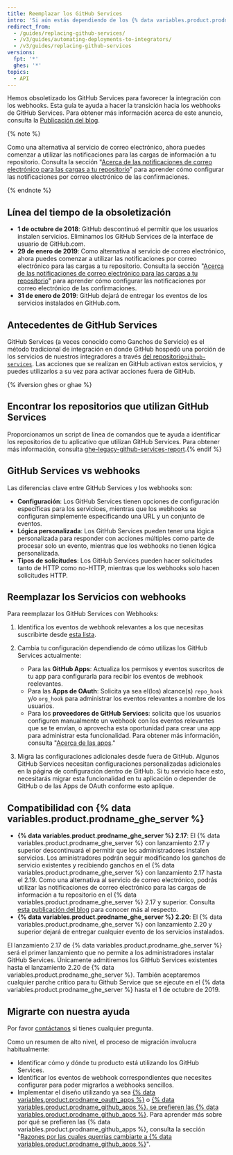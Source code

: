 ```yaml
---
title: Reemplazar los GitHub Services
intro: 'Si aún estás dependiendo de los {% data variables.product.prodname_dotcom %} Services obsoletizados, aprende cómomigrar los ganchos de tu servicio a webhooks.'
redirect_from:
  - /guides/replacing-github-services/
  - /v3/guides/automating-deployments-to-integrators/
  - /v3/guides/replacing-github-services
versions:
  fpt: '*'
  ghes: '*'
topics:
  - API
---
```



Hemos obsoletizado los GitHub Services para favorecer la integración con los webhooks. Esta guía te ayuda a hacer la transición hacia los webhooks de GitHub Services. Para obtener más información acerca de este anuncio, consulta la [Publicación del blog](https://developer.github.com/changes/2018-10-01-denying-new-github-services).

{% note %}

Como una alternativa al servicio de correo electrónico, ahora puedes comenzar a utilizar las notificaciones para las cargas de información a tu repositorio. Consulta la sección "[Acerca de las notificaciones de correo electrónico para las cargas a tu repositorio](/github/receiving-notifications-about-activity-on-github/about-email-notifications-for-pushes-to-your-repository/)" para aprender cómo configurar las notificaciones por correo electrónico de las confirmaciones.

{% endnote %}

## Línea del tiempo de la obsoletización

- **1 de octubre de 2018**: GitHub descontinuó el permitir que los usuarios instalen servicios. Eliminamos los GitHub Services de la interface de usuario de GitHub.com.
- **29 de enero de 2019**: Como alternativa al servicio de correo electrónico, ahora puedes comenzar a utilizar las notificaciones por correo electrónico para las cargas a tu repositorio. Consulta la sección "[Acerca de las notificaciones de correo electrónico para las cargas a tu repositorio](/github/receiving-notifications-about-activity-on-github/about-email-notifications-for-pushes-to-your-repository/)" para aprender cómo configurar las notificaciones por correo electrónico de las confirmaciones.
- **31 de enero de 2019**: GitHub dejará de entregar los eventos de los servicios instalados en GitHub.com.

## Antecedentes de GitHub Services

GitHub Services (a veces conocido como Ganchos de Servicio) es el método tradicional de integración en donde GitHub hospedó una porción de los servicios de nuestros integradores a través [del repositorio`github-services`](https://github.com/github/github-services). Las acciones que se realizan en GitHub activan estos servicios, y puedes utilizarlos a su vez para activar acciones fuera de GitHub.

{% ifversion ghes or ghae %}
## Encontrar los repositorios que utilizan GitHub Services
Proporcionamos un script de línea de comandos que te ayuda a identificar los repositorios de tu aplicativo que utilizan GitHub Services. Para obtener más información, consulta [ghe-legacy-github-services-report](/enterprise/{{currentVersion}}/admin/articles/command-line-utilities/#ghe-legacy-github-services-report).{% endif %}

## GitHub Services vs webhooks

Las diferencias clave entre GitHub Services y los webhooks son:
- **Configuración**: Los GitHub Services tienen opciones de configuración específicas para los servicioes, mientras que los webhooks se configuran simplemente especificando una URL y un conjunto de eventos.
- **Lógica personalizada**: Los GitHub Services pueden tener una lógica personalizada para responder con acciones múltiples como parte de procesar solo un evento, mientras que los webhooks no tienen lógica personalizada.
- **Tipos de solicitudes**: Los GitHub Services pueden hacer solicitudes tanto de HTTP como no-HTTP, mientras que los webhooks solo hacen solicitudes HTTP.

## Reemplazar los Servicios con webhooks

Para reemplazar los GitHub Services con Webhooks:

1. Identifica los eventos de webhook relevantes a los que necesitas suscribirte desde [esta lista](/webhooks/#events).

2. Cambia tu configuración dependiendo de cómo utilizas los GitHub Services actualmente:

   - Para las **GitHub Apps**: Actualiza los permisos y eventos suscritos de tu app para configurarla para recibir los eventos de webhook reelevantes.
   - Para las **Apps de OAuth**: Solicita ya sea el(los) alcance(s) `repo_hook` y/o `org_hook` para administrar los eventos relevantes a nombre de los usuarios.
   - Para los **proveedores de GitHub Services**: solicita que los usuarios configuren manualmente un webhook con los eventos relevantes que se te envían, o aprovecha esta oportunidad para crear una app para administrar esta funcionalidad. Para obtener más información, consulta "[Acerca de las apps](/apps/about-apps/)."

3. Migra las configuraciones adicionales desde fuera de GitHub. Algunos GitHub Services necesitan configuraciones personalizadas adicionales en la página de configuración dentro de GitHub. Si tu servicio hace esto, necesitarás migrar esta funcionalidad en tu aplicación o depender de GitHub o de las Apps de OAuth conforme esto aplique.

## Compatibilidad con {% data variables.product.prodname_ghe_server %}

- **{% data variables.product.prodname_ghe_server %} 2.17**: El {% data variables.product.prodname_ghe_server %} con lanzamiento 2.17 y superior descontinuará el permitir que los administradores instalen servicios. Los aministradores podrán seguir modificando los ganchos de servicio existentes y recibiendo ganchos en el {% data variables.product.prodname_ghe_server %} con lanzamiento 2.17 hasta el 2.19. Como una alternativa al servicio de correo electrónico, podrás utilizar las notificaciones de correo electrónico para las cargas de información a tu repositorio en el {% data variables.product.prodname_ghe_server %} 2.17 y superior. Consulta [esta publicación del blog](https://developer.github.com/changes/2019-01-29-life-after-github-services) para conocer más al respecto.
- **{% data variables.product.prodname_ghe_server %} 2.20**: El {% data variables.product.prodname_ghe_server %} con lanzamiento 2.20 y superior dejará de entregar cualquier evento de los servicios instalados.

El lanzamiento 2.17 de {% data variables.product.prodname_ghe_server %} será el primer lanzamiento que no permite a los administradores instalar GitHub Services. Únicamente admitiremos los GitHub Services existentes hasta el lanzamiento 2.20 de {% data variables.product.prodname_ghe_server %}. También aceptaremos cualquier parche crítico para tu Github Service que se ejecute en el {% data variables.product.prodname_ghe_server %} hasta el 1 de octubre de 2019.

## Migrarte con nuestra ayuda

Por favor [contáctanos](https://github.com/contact?form%5Bsubject%5D=GitHub+Services+Deprecation) si tienes cualquier pregunta.

Como un resumen de alto nivel, el proceso de migración involucra habitualmente:
  - Identificar cómo y dónde tu producto está utilizando los GitHub Services.
  - Identificar los eventos de webhook correspondientes que necesites configurar para poder migrarlos a webhooks sencillos.
  - Implementar el diseño utilizando ya sea [{% data variables.product.prodname_oauth_apps %}](/apps/building-oauth-apps/) o [{% data variables.product.prodname_github_apps %}. se prefieren las {% data variables.product.prodname_github_apps %}](/apps/building-github-apps/). Para aprender más sobre por qué se prefieren las {% data variables.product.prodname_github_apps %}, consulta la sección "[Razones por las cuales querrías cambiarte a {% data variables.product.prodname_github_apps %}](/apps/migrating-oauth-apps-to-github-apps/#reasons-for-switching-to-github-apps)".
